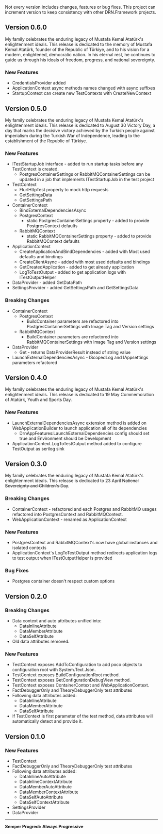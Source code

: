 Not every version includes changes, features or bug fixes. This project can increment version to keep consistency with other DRN.Framework projects.

## Version 0.6.0

My family celebrates the enduring legacy of Mustafa Kemal Atatürk's enlightenment ideals. This release is dedicated to the memory of Mustafa Kemal Atatürk, founder of the Republic of Türkiye, and to his vision for a modern, enlightened, democratic nation. In his eternal rest, he continues to guide us through his ideals of freedom, progress, and national sovereignty.

### New Features

* CredentialsProvider added
* ApplicationContext async methods names changed with async suffixes
* StartupContext can create new TestContexts with CreateNewContext

## Version 0.5.0

My family celebrates the enduring legacy of Mustafa Kemal Atatürk's enlightenment ideals. This release is dedicated to August 30 Victory Day, a day that marks the decisive victory achieved by the Turkish people against imperialism during the Turkish War of Independence, leading to the establishment of the Republic of Türkiye.

### New Features

* ITestStartupJob interface - added to run startup tasks before any TestContext is created.
  * PostgresContainerSettings or RabbitMQContainerSettings can be updated in a job that implements ITestStartupJob in the test project
* TestContext
  * FlurlHttpTest property to mock http requests
  * GetSettingsData
  * GetSettingsPath
* ContainerContext
  * BindExternalDependenciesAsync
  * PostgresContext
    * static PostgresContainerSettings property - added to provide PostgresContext defaults 
  * RabbitMQContext
    * static RabbitMQContainerSettings property - added to provide RabbitMQContext defaults
* ApplicationContext
  * CreateApplicationAndBindDependencies - added with Most used defaults and bindings
  * CreateClientAsync - added with most used defaults and bindings
  * GetCreatedApplication - added to get already application
  * LogToTestOutput - added to get application logs with ITestOutputHelper
* DataProvider - added GetDataPath 
* SettingsProvider - added GetSettingsPath and GetSettingsData

### Breaking Changes

* ContainerContext
  * PostgresContext
    * BuildContainer parameters are refactored into PostgresContainerSettings with Image Tag and Version settings
  * RabbitMQContext
    * BuildContainer parameters are refactored into RabbitMQContainerSettings with Image Tag and Version settings
* DataProvider
  * Get - returns DataProviderResult instead of string value
* LaunchExternalDependenciesAsync - IScopedLog and IAppsettings parameters refactored

## Version 0.4.0

My family celebrates the enduring legacy of Mustafa Kemal Atatürk's enlightenment ideals. This release is dedicated to 19 May Commemoration of Atatürk, Youth and Sports Day.

### New Features

* LaunchExternalDependenciesAsync extension method is added on WebApplicationBuilder to launch application all of its dependencies
  * DrnAppFeatures:LaunchExternalDependencies config should set true and Environment should be Development
* ApplicationContext.LogToTestOutput method added to configure TestOutput as serilog sink

## Version 0.3.0

My family celebrates the enduring legacy of Mustafa Kemal Atatürk's enlightenment ideals. This release is dedicated to 23 April ~~National Sovereignty and Children's Day~~.

### Breaking Changes

* ContainerContext - refactored and each Postgres and RabbitMQ usages refactored into PostgresContext and RabbitMQContext.
* WebApplicationContext - renamed as ApplicationContext

### New Features

* PostgresContext and RabbitMQContext's now have global instances and isolated contexts
* ApplicationContext's LogToTestOutput method redirects application logs to test output when ITestOutputHelper is provided

### Bug Fixes

* Postgres container doesn't respect custom options

## Version 0.2.0

### Breaking Changes

* Data context and auto attributes unified into:
  * DataInlineAttribute
  * DataMemberAttribute
  * DataSelfAttribute
* Old data attributes removed.

### New Features

* TestContext exposes AddToConfiguration to add poco objects to configuration root with System.Text.Json.
* TestContext exposes BuildConfigurationRoot method.
* TestContext exposes GetConfigurationDebugView method.
* TestContext exposes ContainerContext and WebApplicationContext.
* FactDebuggerOnly and TheoryDebuggerOnly test attributes
* Following data attributes added:
  * DataInlineAttribute
  * DataMemberAttribute
  * DataSelfAttribute
* If TestContext is first parameter of the test method, data attributes will automatically detect and provide it.

## Version 0.1.0

### New Features

* TestContext 
* FactDebuggerOnly and TheoryDebuggerOnly test attributes
* Following data attributes added:
  * DataInlineAutoAttribute
  * DataInlineContextAttribute
  * DataMemberAutoAttribute
  * DataMemberContextAttribute
  * DataSelfAutoAttribute
  * DataSelfContextAttribute
* SettingsProvider
* DataProvider

---

**Semper Progredi: Always Progressive**